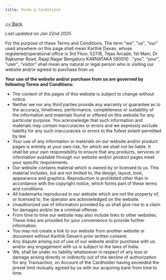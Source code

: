 ```yaml
---
title: Terms & Conditions
---
```

[<< Back](/payments-policy)

_Last updated on Jan 22nd 2025_

For the purpose of these Terms and Conditions, The term "we", "us", "our" used anywhere on this page shall mean Karthik Devan, whose registered/operational office is 3rd Floor, 527/B, Tejas Arcade, 1st Main, Dr. Rajkumar Road, Rajaji Nagar Bengaluru KARNATAKA 560010 . "you", “your”, "user", “visitor” shall mean any natural or legal person who is visiting our website and/or agreed to purchase from us.

__Your use of the website and/or purchase from us are governed by following Terms and Conditions:__

- The content of the pages of this website is subject to change without notice.
- Neither we nor any third parties provide any warranty or guarantee as to the accuracy, timeliness, performance, completeness or suitability of the information and materials found or offered on this website for any particular purpose. You acknowledge that such information and materials may contain inaccuracies or errors and we expressly exclude liability for any such inaccuracies or errors to the fullest extent permitted by law.
- Your use of any information or materials on our website and/or product pages is entirely at your own risk, for which we shall not be liable. It shall be your own responsibility to ensure that any products, services or information available through our website and/or product pages meet your specific requirements.
- Our website contains material which is owned by or licensed to us. This material includes, but are not limited to, the design, layout, look, appearance and graphics. Reproduction is prohibited other than in accordance with the copyright notice, which forms part of these terms and conditions.
- All trademarks reproduced in our website which are not the property of, or licensed to, the operator are acknowledged on the website.
- Unauthorized use of information provided by us shall give rise to a claim for damages and/or be a criminal offense.
- From time to time our website may also include links to other websites. These links are provided for your convenience to provide further information.
- You may not create a link to our website from another website or document without Karthik Devan’s prior written consent.
- Any dispute arising out of use of our website and/or purchase with us and/or any engagement with us is subject to the laws of India.
- We, shall be under no liability whatsoever in respect of any loss or damage arising directly or indirectly out of the decline of authorization for any Transaction, on Account of the Cardholder having exceeded the preset limit mutually agreed by us with our acquiring bank from time to time.
